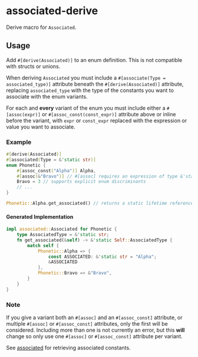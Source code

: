 # associated-derive

Derive macro for `Associated`.

## Usage

Add `#[derive(Associated)]` to an enum definition. This is not compatible with structs or unions.

When deriving `Associated` you must include a `#[associate(Type = associated_type)]` attribute beneath
the `#[derive(Associated)]` attribute, replacing `associated_type` with the type of the constants you
want to associate with the enum variants.

For each and **every** variant of the enum you must include either a `#[assoc(expr)]` or
`#[assoc_const(const_expr)]` attribute above or inline before the variant, with `expr` or `const_expr`
replaced with the expression or value you want to associate.

### Example

```rust
#[derive(Associated)]
#[associated(Type = &'static str)]
enum Phonetic {
    #[assoc_const("Alpha")] Alpha,
    #[assoc(&"Bravo")] // #[assoc] requires an expression of type &'static Type
    Bravo = 3 // supports explicit enum discriminants
    // ...
}

Phonetic::Alpha.get_associated() // returns a static lifetime reference to "Alpha"
```

#### Generated Implementation

```rust
impl associated::Associated for Phonetic {
    type AssociatedType = &'static str;
    fn get_associated(&self) -> &'static Self::AssociatedType {
        match self {
            Phonetic::Alpha => {
                const ASSOCIATED: &'static str = "Alpha";
                &ASSOCIATED 
            },
            Phonetic::Bravo => &"Bravo",
        }
    }
}
```

### Note

If you give a variant both an `#[assoc]` and an `#[assoc_const]` attribute, or multiple `#[assoc]`
or `#[assoc_const]` attributes, only the first will be considered. Including more than one is not
currently an error, but this **will** change so only use one `#[assoc]` or `#[assoc_const]`
attribute per variant.

See [associated](https://docs.rs/associated) for retrieving associated constants.
